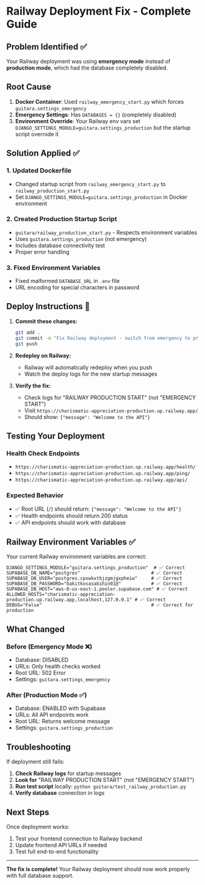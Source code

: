 # Railway Deployment Fix - Complete Guide

## Problem Identified ✅

Your Railway deployment was using **emergency mode** instead of **production mode**, which had the database completely disabled.

## Root Cause

1. **Docker Container**: Used `railway_emergency_start.py` which forces `guitara.settings_emergency`
2. **Emergency Settings**: Has `DATABASES = {}` (completely disabled)
3. **Environment Override**: Your Railway env vars set `DJANGO_SETTINGS_MODULE=guitara.settings_production` but the startup script overrode it

## Solution Applied ✅

### 1. Updated Dockerfile

- Changed startup script from `railway_emergency_start.py` to `railway_production_start.py`
- Set `DJANGO_SETTINGS_MODULE=guitara.settings_production` in Docker environment

### 2. Created Production Startup Script

- `guitara/railway_production_start.py` - Respects environment variables
- Uses `guitara.settings_production` (not emergency)
- Includes database connectivity test
- Proper error handling

### 3. Fixed Environment Variables

- Fixed malformed `DATABASE_URL` in `.env` file
- URL encoding for special characters in password

## Deploy Instructions 🚀

1. **Commit these changes:**

   ```bash
   git add .
   git commit -m "Fix Railway deployment - switch from emergency to production mode"
   git push
   ```

2. **Redeploy on Railway:**

   - Railway will automatically redeploy when you push
   - Watch the deploy logs for the new startup messages

3. **Verify the fix:**
   - Check logs for "RAILWAY PRODUCTION START" (not "EMERGENCY START")
   - Visit `https://charismatic-appreciation-production.up.railway.app/`
   - Should show: `{"message": "Welcome to the API"}`

## Testing Your Deployment

### Health Check Endpoints

- `https://charismatic-appreciation-production.up.railway.app/health/`
- `https://charismatic-appreciation-production.up.railway.app/ping/`
- `https://charismatic-appreciation-production.up.railway.app/api/`

### Expected Behavior

- ✅ Root URL (`/`) should return: `{"message": "Welcome to the API"}`
- ✅ Health endpoints should return 200 status
- ✅ API endpoints should work with database

## Railway Environment Variables ✅

Your current Railway environment variables are correct:

```
DJANGO_SETTINGS_MODULE="guitara.settings_production"  # ✅ Correct
SUPABASE_DB_NAME="postgres"                          # ✅ Correct
SUPABASE_DB_USER="postgres.cpxwkxtbjzgmjgxpheiw"     # ✅ Correct
SUPABASE_DB_PASSWORD="bakitkosasabihin01@"           # ✅ Correct
SUPABASE_DB_HOST="aws-0-us-east-1.pooler.supabase.com" # ✅ Correct
ALLOWED_HOSTS="charismatic-appreciation-production.up.railway.app,localhost,127.0.0.1" # ✅ Correct
DEBUG="False"                                        # ✅ Correct for production
```

## What Changed

### Before (Emergency Mode ❌)

- Database: DISABLED
- URLs: Only health checks worked
- Root URL: 502 Error
- Settings: `guitara.settings_emergency`

### After (Production Mode ✅)

- Database: ENABLED with Supabase
- URLs: All API endpoints work
- Root URL: Returns welcome message
- Settings: `guitara.settings_production`

## Troubleshooting

If deployment still fails:

1. **Check Railway logs** for startup messages
2. **Look for** "RAILWAY PRODUCTION START" (not "EMERGENCY START")
3. **Run test script** locally: `python guitara/test_railway_production.py`
4. **Verify database** connection in logs

## Next Steps

Once deployment works:

1. Test your frontend connection to Railway backend
2. Update frontend API URLs if needed
3. Test full end-to-end functionality

---

**The fix is complete!** Your Railway deployment should now work properly with full database support.
